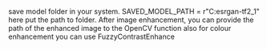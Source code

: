 save model folder in your system.
SAVED_MODEL_PATH = r"C:esrgan-tf2_1"  here put the path to folder.
After image enhancement, you can provide the path of the enhanced image to the OpenCV function
also for colour enhancement you can use FuzzyContrastEnhance
